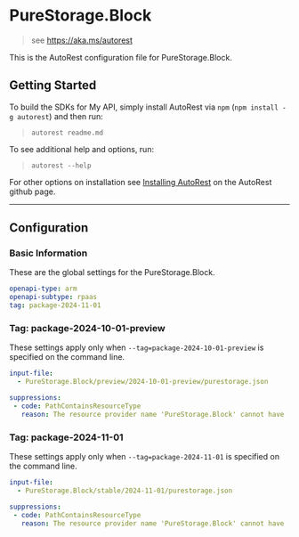 # PureStorage.Block

> see https://aka.ms/autorest

This is the AutoRest configuration file for PureStorage.Block.

## Getting Started

To build the SDKs for My API, simply install AutoRest via `npm` (`npm install -g autorest`) and then run:

> `autorest readme.md`

To see additional help and options, run:

> `autorest --help`

For other options on installation see [Installing AutoRest](https://aka.ms/autorest/install) on the AutoRest github page.

---

## Configuration

### Basic Information

These are the global settings for the PureStorage.Block.

```yaml
openapi-type: arm
openapi-subtype: rpaas
tag: package-2024-11-01
```

### Tag: package-2024-10-01-preview

These settings apply only when `--tag=package-2024-10-01-preview` is specified on the command line.

```yaml $(tag) == 'package-2024-10-01-preview'
input-file:
  - PureStorage.Block/preview/2024-10-01-preview/purestorage.json

suppressions:
 - code: PathContainsResourceType
   reason: The resource provider name 'PureStorage.Block' cannot have 'Microsoft' in it as it is a Azure Native ISV service`.
```

### Tag: package-2024-11-01

These settings apply only when `--tag=package-2024-11-01` is specified on the command line.

```yaml $(tag) == 'package-2024-11-01'
input-file:
  - PureStorage.Block/stable/2024-11-01/purestorage.json

suppressions:
 - code: PathContainsResourceType
   reason: The resource provider name 'PureStorage.Block' cannot have 'Microsoft' in it as it is a Azure Native ISV service`.
```
